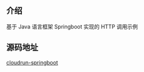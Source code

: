 ## 介绍

基于 Java 语言框架 Springboot 实现的 HTTP 调用示例

## 源码地址

[cloudrun-springboot](https://github.com/TencentCloudBase/tcbr-templates/tree/main/cloudrun-springboot)
